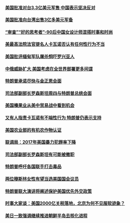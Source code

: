 #### [美国批准对台3.3亿美元军售 中国表示坚决反对](../pages/zg_yre_rvq/4586046.md) 

#### [美国批准向台湾出售3亿多美元军备](../pages/zg_yre_rvq/4586019.md) 

#### [“审查”“好的思考者”-90后中国女设计师混搭时事和时尚](../pages/zg_yre_rvq/4586007.md) 

#### [美最高法院法官提名人卡瓦诺否认有任何性行为不当](../pages/zg_yre_rvq/4585963.md) 

#### [美国批评缅甸军队屠杀恫吓罗兴亚人](../pages/zg_yre_rvq/4585914.md) 

#### [中俄威胁扩大 美国考虑在全世界部署更多间谍 ](../pages/zg_yre_rvq/4585467.md) 

#### [特朗普承诺尽快与金正恩会面 ](../pages/zg_yre_rvq/4585449.md) 

#### [司法部副部长罗森斯坦周四与特朗普总统会面](../pages/zg_yre_rvq/4585403.md) 

#### [美国榛果业从美中贸易战中看到机会](../pages/zg_yre_rvq/4585279.md) 

#### [又有人指责卡瓦诺有不端性行为 特朗普仍表示支持 ](../pages/zg_yre_rvq/4585153.md) 

#### [美国农业部的有机农作物认证 ](../pages/zg_yre_rvq/4585138.md) 

#### [联调局：2017年美国暴力犯罪率下降](../pages/zg_yre_rvq/4585119.md) 

#### [司法部副部长罗森斯坦有可能被撤职 ](../pages/zg_yre_rvq/4585106.md) 

#### [特朗普呼吁各国联手打击毒品](../pages/zg_yre_rvq/4584995.md) 

#### [两位穆斯林女性有望当选美国国会议员](../pages/zg_yre_rvq/4584994.md) 

#### [特朗普联大演讲将阐述保护美国优先外交政策](../pages/zg_yre_rvq/4584951.md) 

#### [时事大家谈：美国2000亿关税落地，北京为何不见服软迹象？](../pages/zg_yre_rvq/4584901.md) 

#### [美日一致强调继续推进朝鲜半岛去核化进程](../pages/zg_yre_rvq/4584848.md) 

